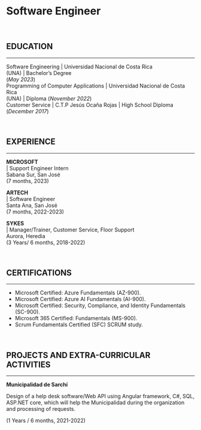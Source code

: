 # Software Engineer
<br />

## EDUCATION
_________________________________________________________________

Software Engineering | Universidad Nacional de Costa Rica<br /> (UNA) | Bachelor’s Degree<br /> (_May 2023_)								       		
Programming of Computer Applications | Universidad Nacional de Costa Rica<br /> (UNA) | Diploma (_November 2022_)	 			        		
Customer Service | C.T.P Jesús Ocaña Rojas | High School Diploma<br /> (_December 2017_)

<br />

## EXPERIENCE
_____________________________________________________________________

**MICROSOFT**<br /> | Support Engineer Intern<br /> Sabana Sur, San José<br /> (7 months, 2023)

**ARTECH**<br /> | Software Engineer<br /> Santa Ana, San José<br /> (7 months, 2022-2023)

**SYKES**<br /> | Manager/Trainer, Customer Service, Floor Support<br /> Aurora, Heredia<br /> (3 Years/ 6 months, 2018-2022)

<br />

## CERTIFICATIONS
_____________________________________________________________________

* Microsoft Certified: Azure Fundamentals (AZ-900).
* Microsoft Certified: Azure AI Fundamentals (AI-900).
* Microsoft Certified: Security, Compliance, and Identity Fundamentals (SC-900).
* Microsoft 365 Certified: Fundamentals (MS-900).
* Scrum Fundamentals Certified (SFC) SCRUM study.

<br />

## PROJECTS AND EXTRA-CURRICULAR ACTIVITIES
_____________________________________________________________________

**Municipalidad de Sarchí** 

Design of a help desk software/Web API using Angular framework, C#, SQL, ASP.NET core, which will help the Municipalidad during the 
organization and processing of requests.

(1 Years / 6 months, 2021-2022)

